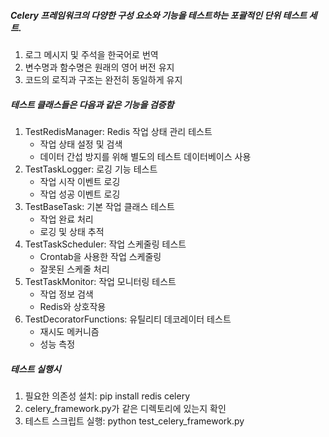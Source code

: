 ##### Celery 프레임워크의 다양한 구성 요소와 기능을 테스트하는 포괄적인 단위 테스트 세트.

1. 로그 메시지 및 주석을 한국어로 번역
2. 변수명과 함수명은 원래의 영어 버전 유지
3. 코드의 로직과 구조는 완전히 동일하게 유지

##### 테스트 클래스들은 다음과 같은 기능을 검증함

1. TestRedisManager: Redis 작업 상태 관리 테스트
    - 작업 상태 설정 및 검색
    - 데이터 간섭 방지를 위해 별도의 테스트 데이터베이스 사용
2. TestTaskLogger: 로깅 기능 테스트
    - 작업 시작 이벤트 로깅
    - 작업 성공 이벤트 로깅
3. TestBaseTask: 기본 작업 클래스 테스트
    - 작업 완료 처리
    - 로깅 및 상태 추적
4. TestTaskScheduler: 작업 스케줄링 테스트
    - Crontab을 사용한 작업 스케줄링
    - 잘못된 스케줄 처리
5. TestTaskMonitor: 작업 모니터링 테스트
    - 작업 정보 검색
    - Redis와 상호작용
6. TestDecoratorFunctions: 유틸리티 데코레이터 테스트
    - 재시도 메커니즘
    - 성능 측정

##### 테스트 실행시

1. 필요한 의존성 설치: pip install redis celery
2. celery_framework.py가 같은 디렉토리에 있는지 확인
3. 테스트 스크립트 실행: python test_celery_framework.py
